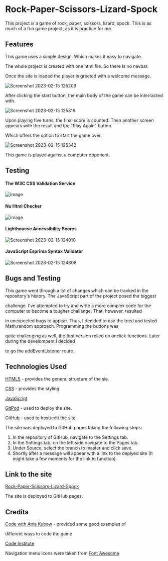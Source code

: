 # Rock-Paper-Scissors-Lizard-Spock

This project is a game of rock, paper, scissors, lizard, spock. This is as much of a fun game project, as it is practice for me. 

<h2>Features</h2>

This game uses a simple design. Which makes it easy to navigate. 

The whole project is created with one html file. So there is no navbar.

Once the site is loaded the player is greeted with a welcome message.

![Screenshot 2023-02-15 125209](https://user-images.githubusercontent.com/104979865/219024419-8d9f4223-bd0a-4ddb-9d6e-effabf25f3f7.png)

After clicking the start button, the main body of the game can be interracted with. 

![Screenshot 2023-02-15 125316](https://user-images.githubusercontent.com/104979865/219024932-43d9f9ef-3eda-4d45-b202-0f7a0121c91b.png)

Upon playing five turns, the final score is counted. Then another screen appears with the result and the "Play Again" button. 

Which offers the option to start the game over.

![Screenshot 2023-02-15 125342](https://user-images.githubusercontent.com/104979865/219025541-8a9ec565-0b31-48c3-aeb5-abcfa91f017a.png)

This game is played against a computer opponent.

<h2>Testing</h2>


<h4>The W3C CSS Validation Service</h4> 

![image](https://user-images.githubusercontent.com/104979865/181886745-744b5c4a-846f-47e3-9bb9-6c03ad03d460.png)  



<h4>Nu Html Checker</h4> 

  

![image](https://user-images.githubusercontent.com/104979865/181887295-9e82b64e-60c3-4aa0-a14e-3b6e1adb8a22.png)



<h4>Lighthoucse Accessibility Scores</h4>



![Screenshot 2023-02-15 124010](https://user-images.githubusercontent.com/104979865/219018474-6913bb59-492a-4e87-8eca-25d6ac3cf245.png)



<h4>JavaScript Esprima Syntax Validator</h4>



![Screenshot 2023-02-15 124808](https://user-images.githubusercontent.com/104979865/219019999-eb27f0b4-15dd-47fe-918a-e93316cfb156.png)


<h2>Bugs and Testing</h2>

This game went through a lot of changes which can be tracked in the repository's history. The JavaScript part of the project posed the biggest 

challenge. I've attempted to try and write a more complex code for the computer to become a tougher challange. That, however, resulted

in unexpected bugs to appear. Thus, I decided to use the tried and tested Math.random approach. Programming the buttons was

quite challenging as well, the first version relied on onclick functions. Later during the develompent I decided 

to go the addEventListener route. 

<h2>Technologies Used</h2>

<a href="https://html.spec.whatwg.org/" target="_blank" rel=”noopener”>HTML5</a> - provides the general structure of the sie.

<a href="https://www.w3.org/Style/CSS/Overview.en.html" target="_blank" rel=”noopener”>CSS</a> - provides the styling.

<a href="https://www.ecma-international.org/publications-and-standards/standards/ecma-262/" target="_blank" rel=”noopener”>JavaScript</a>

<a href="https://www.gitpod.io/#get-started" target="_blank" rel=”noopener”>GitPod</a> - used to deploy the site.

<a href="https://github.com" target="_blank" rel=”noopener”>GitHub</a> - used to host/edit the site.


The site was deployed to GitHub pages taking the following steps:

1. In the repository of GitHub, navigate to the Settings tab.
2. In the Settings tab, on the left side navigate to the Pages tab.
3. Under Source, select the branch to master and click save.
4. Shortly after a message will appear with a link to the deplyed site (It might take a few moments for the link to function). 


<h2>Link to the site</h2> 
  
<a href="https://mvv1790.github.io/Rock_Paper_Scissors_Lizard_Spock/" target="_blank" rel=”noopener”>Rock-Paper-Scissors-Lizard-Spock</a>

The site is deployed to GitHub pages. 

<h2>Credits</h2>

<a href="https://www.youtube.com/watch?v=RwFeg0cEZvQ" target="_blank" rel=”noopener”>Code with Ania Kubow</a> -  provided some good examples of 

different ways to code the game

<a href="https://codeinstitute.net/global/" target="_blank" rel=”noopener”>Code Institute</a>

Navigation menu icons were taken from <a href="https://fontawesome.com" target="_blank" rel=”noopener”>Font Awesome</a> 



